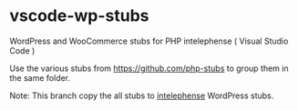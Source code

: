 # vscode-wp-stubs
WordPress and WooCommerce stubs for PHP intelephense ( Visual Studio Code )

Use the various stubs from https://github.com/php-stubs to group them in the same folder.

Note: This branch copy the all stubs to [intelephense](https://marketplace.visualstudio.com/items?itemName=bmewburn.vscode-intelephense-client) WordPress stubs.
